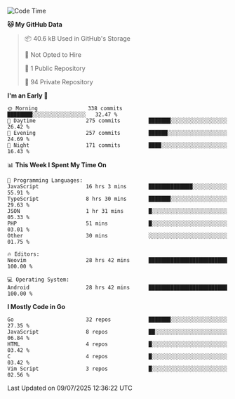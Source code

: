 
<!--START_SECTION:waka-->
![Code Time](http://img.shields.io/badge/Code%20Time-6%2C075%20hrs%2042%20mins-blue)

**🐱 My GitHub Data** 

> 📦 40.6 kB Used in GitHub's Storage 
 > 
> 🚫 Not Opted to Hire
 > 
> 📜 1 Public Repository 
 > 
> 🔑 94 Private Repository 
 > 
**I'm an Early 🐤** 

```text
🌞 Morning                338 commits         ████████░░░░░░░░░░░░░░░░░   32.47 % 
🌆 Daytime                275 commits         ███████░░░░░░░░░░░░░░░░░░   26.42 % 
🌃 Evening                257 commits         ██████░░░░░░░░░░░░░░░░░░░   24.69 % 
🌙 Night                  171 commits         ████░░░░░░░░░░░░░░░░░░░░░   16.43 % 
```


📊 **This Week I Spent My Time On** 

```text
💬 Programming Languages: 
JavaScript               16 hrs 3 mins       ██████████████░░░░░░░░░░░   55.91 % 
TypeScript               8 hrs 30 mins       ███████░░░░░░░░░░░░░░░░░░   29.63 % 
JSON                     1 hr 31 mins        █░░░░░░░░░░░░░░░░░░░░░░░░   05.33 % 
PHP                      51 mins             █░░░░░░░░░░░░░░░░░░░░░░░░   03.01 % 
Other                    30 mins             ░░░░░░░░░░░░░░░░░░░░░░░░░   01.75 % 

🔥 Editors: 
Neovim                   28 hrs 42 mins      █████████████████████████   100.00 % 

💻 Operating System: 
Android                  28 hrs 42 mins      █████████████████████████   100.00 % 
```

**I Mostly Code in Go** 

```text
Go                       32 repos            ███████░░░░░░░░░░░░░░░░░░   27.35 % 
JavaScript               8 repos             ██░░░░░░░░░░░░░░░░░░░░░░░   06.84 % 
HTML                     4 repos             █░░░░░░░░░░░░░░░░░░░░░░░░   03.42 % 
C                        4 repos             █░░░░░░░░░░░░░░░░░░░░░░░░   03.42 % 
Vim Script               3 repos             █░░░░░░░░░░░░░░░░░░░░░░░░   02.56 % 
```




 Last Updated on 09/07/2025 12:36:22 UTC
<!--END_SECTION:waka-->
